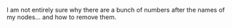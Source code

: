 I am not entirely sure why there are a bunch of numbers after the names of my nodes... and how to remove them.
